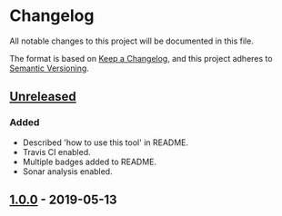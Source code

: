 # Changelog
All notable changes to this project will be documented in this file.

The format is based on [Keep a Changelog](https://keepachangelog.com/en/1.0.0/),
and this project adheres to [Semantic Versioning](https://semver.org/spec/v2.0.0.html).

## [Unreleased]
### Added
- Described 'how to use this tool' in README.
- Travis CI enabled.
- Multiple badges added to README.
- Sonar analysis enabled.

## [1.0.0] - 2019-05-13

[Unreleased]: https://github.com/030/a2d/compare/1.0.0...HEAD
[1.0.0]: https://github.com/030/a2d/releases/tag/1.0.0
